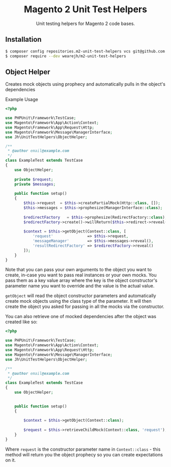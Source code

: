 <h1 align="center">Magento 2 Unit Test Helpers</h1>

<p align="center">Unit testing helpers for Magento 2 code bases.</p>

## Installation

```sh
$ composer config repositories.m2-unit-test-helpers vcs git@github.com:WeareJH/m2-unit-test-helpers.git
$ composer require --dev wearejh/m2-unit-test-helpers
```

## Object Helper

Creates mock objects using prophecy and automatically pulls in the object's dependencies

Example Usage

```php
<?php

use PHPUnit\Framework\TestCase;
use Magento\Framework\App\Action\Context;
use Magento\Framework\App\Request\Http;
use Magento\Framework\Message\ManagerInterface;
use Jh\UnitTestHelpers\ObjectHelper;

/**
 * @author email@example.com
 */
class ExampleTest extends TestCase
{
    use ObjectHelper;
    
    private $request;
    private $messages;
    
    public function setup()
    {
        $this->request  = $this->createPartialMock(Http::class, []);
        $this->messages = $this->prophesize(ManagerInterface::class);
        
        $redirectFactory   = $this->prophesize(RedirectFactory::class);
        $redirectFactory->create()->willReturn($this->redirect->reveal());
        
        $context = $this->getObject(Context::class, [
            'request'               => $this->request,
            'messageManager'        => $this->messages->reveal(),
            'resultRedirectFactory' => $redirectFactory->reveal()
        ]);
    }
}

```

Note that you can pass your own arguments to the object you want to create, in-case you want to pass real instances 
or your own mocks. You pass them as a key value array where the key is the object constructor's parameter name you want 
to override and the value is the actual value.

`getObject` will read the object constructor parameters and automatically create mock objects using the class type of the
parameter. It will then create the object you asked for passing in all the mocks via the constructor.

You can also retrieve one of mocked dependencies after the object was created like so:

```php
<?php

use PHPUnit\Framework\TestCase;
use Magento\Framework\App\Action\Context;
use Magento\Framework\App\Request\Http;
use Magento\Framework\Message\ManagerInterface;
use Jh\UnitTestHelpers\ObjectHelper;

/**
 * @author email@example.com
 */
class ExampleTest extends TestCase
{
    use ObjectHelper;

    
    public function setup()
    {
        
        $context = $this->getObject(Context::class);
        
        $request = $this->retrieveChildMock(Context::class, 'request');
    }
}
```

Where `request` is the constructor parameter name in `Context::class` - this method will return you the object prophecy
so you can create expectations on it.

